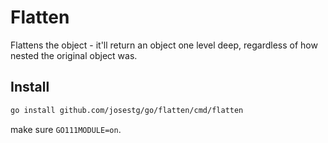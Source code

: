 # Flatten

Flattens the object - it'll return an object one level deep,
regardless of how nested the original object was.

## Install

```bash
go install github.com/josestg/go/flatten/cmd/flatten
```
make sure `GO111MODULE=on`.


